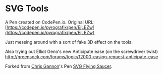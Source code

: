 # SVG Tools

A Pen created on CodePen.io. Original URL: [https://codepen.io/pyrografix/pen/EjLEZw](https://codepen.io/pyrografix/pen/EjLEZw).

Just messing around with a sort of fake 3D effect on the tools.

Also trying out Elliot Geno's new Anticipate ease (on the screwdriver twist)
http://greensock.com/forums/topic/12000-easing-request-anticipate-ease

 

Forked from [Chris Gannon](http://codepen.io/chrisgannon/)'s Pen [SVG Flying Saucer](http://codepen.io/chrisgannon/pen/NqyWOw/).